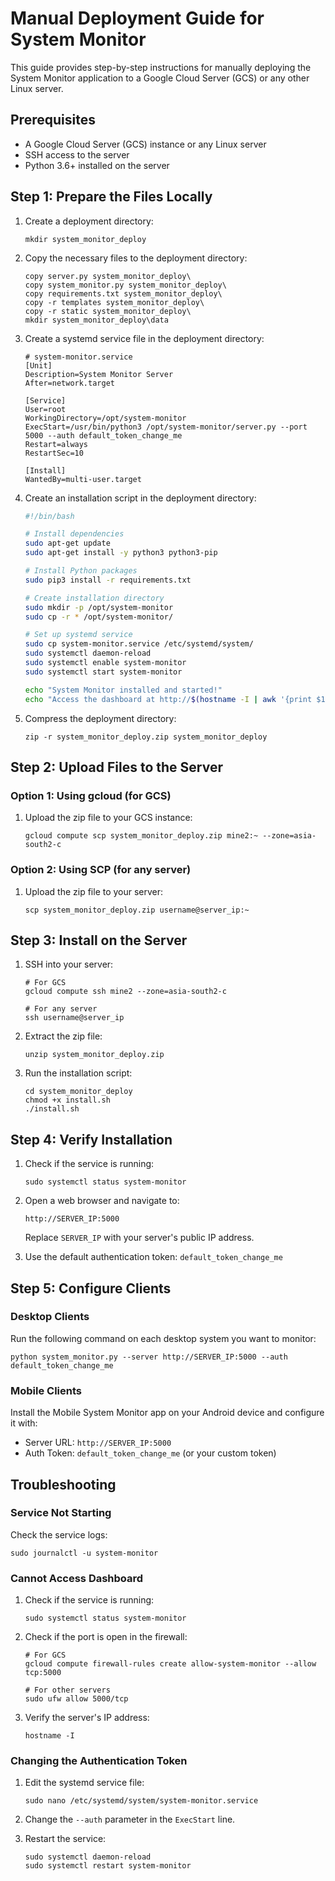 # Manual Deployment Guide for System Monitor

This guide provides step-by-step instructions for manually deploying the System Monitor application to a Google Cloud Server (GCS) or any other Linux server.

## Prerequisites

- A Google Cloud Server (GCS) instance or any Linux server
- SSH access to the server
- Python 3.6+ installed on the server

## Step 1: Prepare the Files Locally

1. Create a deployment directory:
   ```
   mkdir system_monitor_deploy
   ```

2. Copy the necessary files to the deployment directory:
   ```
   copy server.py system_monitor_deploy\
   copy system_monitor.py system_monitor_deploy\
   copy requirements.txt system_monitor_deploy\
   copy -r templates system_monitor_deploy\
   copy -r static system_monitor_deploy\
   mkdir system_monitor_deploy\data
   ```

3. Create a systemd service file in the deployment directory:
   ```
   # system-monitor.service
   [Unit]
   Description=System Monitor Server
   After=network.target

   [Service]
   User=root
   WorkingDirectory=/opt/system-monitor
   ExecStart=/usr/bin/python3 /opt/system-monitor/server.py --port 5000 --auth default_token_change_me
   Restart=always
   RestartSec=10

   [Install]
   WantedBy=multi-user.target
   ```

4. Create an installation script in the deployment directory:
   ```bash
   #!/bin/bash

   # Install dependencies
   sudo apt-get update
   sudo apt-get install -y python3 python3-pip

   # Install Python packages
   sudo pip3 install -r requirements.txt

   # Create installation directory
   sudo mkdir -p /opt/system-monitor
   sudo cp -r * /opt/system-monitor/

   # Set up systemd service
   sudo cp system-monitor.service /etc/systemd/system/
   sudo systemctl daemon-reload
   sudo systemctl enable system-monitor
   sudo systemctl start system-monitor

   echo "System Monitor installed and started!"
   echo "Access the dashboard at http://$(hostname -I | awk '{print $1}'):5000"
   ```

5. Compress the deployment directory:
   ```
   zip -r system_monitor_deploy.zip system_monitor_deploy
   ```

## Step 2: Upload Files to the Server

### Option 1: Using gcloud (for GCS)

1. Upload the zip file to your GCS instance:
   ```
   gcloud compute scp system_monitor_deploy.zip mine2:~ --zone=asia-south2-c
   ```

### Option 2: Using SCP (for any server)

1. Upload the zip file to your server:
   ```
   scp system_monitor_deploy.zip username@server_ip:~
   ```

## Step 3: Install on the Server

1. SSH into your server:
   ```
   # For GCS
   gcloud compute ssh mine2 --zone=asia-south2-c

   # For any server
   ssh username@server_ip
   ```

2. Extract the zip file:
   ```
   unzip system_monitor_deploy.zip
   ```

3. Run the installation script:
   ```
   cd system_monitor_deploy
   chmod +x install.sh
   ./install.sh
   ```

## Step 4: Verify Installation

1. Check if the service is running:
   ```
   sudo systemctl status system-monitor
   ```

2. Open a web browser and navigate to:
   ```
   http://SERVER_IP:5000
   ```
   Replace `SERVER_IP` with your server's public IP address.

3. Use the default authentication token: `default_token_change_me`

## Step 5: Configure Clients

### Desktop Clients

Run the following command on each desktop system you want to monitor:

```
python system_monitor.py --server http://SERVER_IP:5000 --auth default_token_change_me
```

### Mobile Clients

Install the Mobile System Monitor app on your Android device and configure it with:
- Server URL: `http://SERVER_IP:5000`
- Auth Token: `default_token_change_me` (or your custom token)

## Troubleshooting

### Service Not Starting

Check the service logs:
```
sudo journalctl -u system-monitor
```

### Cannot Access Dashboard

1. Check if the service is running:
   ```
   sudo systemctl status system-monitor
   ```

2. Check if the port is open in the firewall:
   ```
   # For GCS
   gcloud compute firewall-rules create allow-system-monitor --allow tcp:5000

   # For other servers
   sudo ufw allow 5000/tcp
   ```

3. Verify the server's IP address:
   ```
   hostname -I
   ```

### Changing the Authentication Token

1. Edit the systemd service file:
   ```
   sudo nano /etc/systemd/system/system-monitor.service
   ```

2. Change the `--auth` parameter in the `ExecStart` line.

3. Restart the service:
   ```
   sudo systemctl daemon-reload
   sudo systemctl restart system-monitor
   ```
